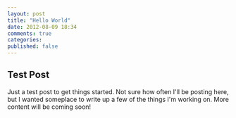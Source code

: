 ```yaml
---
layout: post
title: "Hello World"
date: 2012-08-09 18:34
comments: true
categories: 
published: false
---
```


Test Post
---------

Just a test post to get things started. Not sure how often I'll be
posting here, but I wanted someplace to write up a few of the things
I'm working on. More content will be coming soon!

